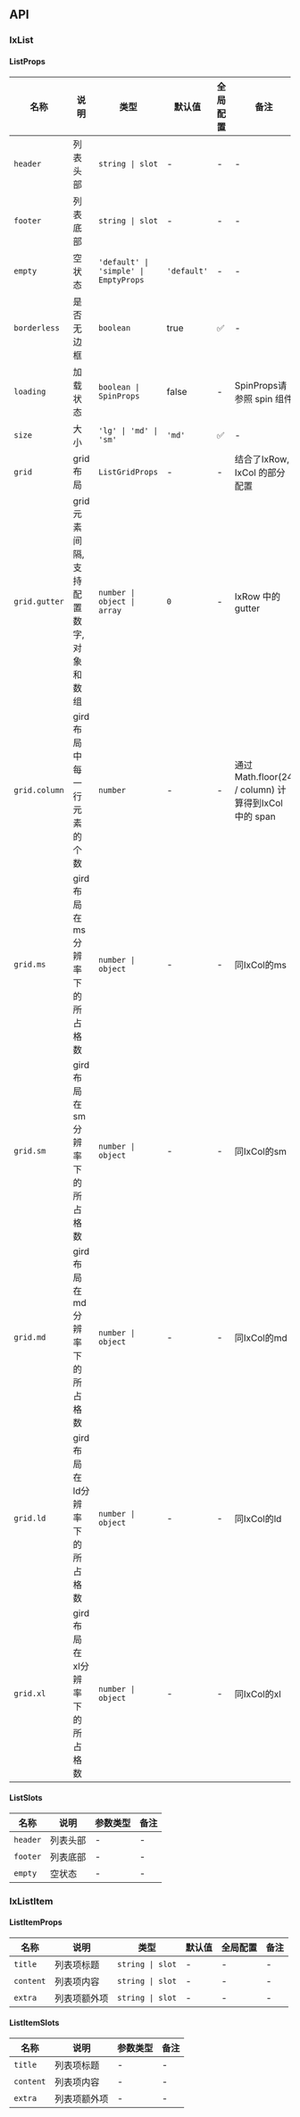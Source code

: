 ## API

### IxList

#### ListProps

| 名称 | 说明 | 类型  | 默认值 | 全局配置 | 备注 |
| --- | --- | --- | --- | --- | --- |
| `header` | 列表头部 | `string \| slot` | - | - | - |
| `footer` | 列表底部 | `string \| slot` | - | - | - |
| `empty` | 空状态 | `'default' \| 'simple' \| EmptyProps` | `'default'` | - | - |
| `borderless` | 是否无边框 | `boolean` | true | ✅ | - |
| `loading` | 加载状态 | `boolean \| SpinProps` | false | - | SpinProps请参照 spin 组件 |
| `size` | 大小 | `'lg' \| 'md' \| 'sm'` | `'md'` | ✅ | - |
| `grid` | grid 布局 | `ListGridProps` | - | - | 结合了IxRow, IxCol 的部分配置 |
| `grid.gutter` | grid 元素间隔, 支持配置数字, 对象和数组 | `number \| object \| array` | `0` | - | IxRow 中的 gutter |
| `grid.column` | gird 布局中每一行元素的个数 | `number` | - | - | 通过Math.floor(24 / column) 计算得到IxCol 中的 span |
| `grid.ms` | gird 布局在 ms分辨率下的所占格数 | `number \| object` | - | - | 同IxCol的ms |
| `grid.sm` | gird 布局在 sm分辨率下的所占格数 | `number \| object` | - | - | 同IxCol的sm |
| `grid.md` | gird 布局在 md分辨率下的所占格数 | `number \| object` | - | - | 同IxCol的md |
| `grid.ld` | gird 布局在 ld分辨率下的所占格数 | `number \| object` | - | - | 同IxCol的ld |
| `grid.xl` | gird 布局在 xl分辨率下的所占格数 | `number \| object` | - | - | 同IxCol的xl |

#### ListSlots

| 名称 | 说明 | 参数类型 | 备注 |
| --- | --- | --- | --- |
| `header` | 列表头部 | - | - |
| `footer` | 列表底部 | - | - |
| `empty` | 空状态 | - | - |

### IxListItem

#### ListItemProps

| 名称 | 说明 | 类型  | 默认值 | 全局配置 | 备注 |
| --- | --- | --- | --- | --- | --- |
| `title` | 列表项标题 | `string \| slot` | - | - | - |
| `content` | 列表项内容 | `string \| slot` | - | - | - |
| `extra` | 列表项额外项 | `string \| slot` | - | - | - |

#### ListItemSlots

| 名称 | 说明 | 参数类型 | 备注 |
| --- | --- | --- | --- |
| `title` | 列表项标题 | - | - |
| `content` | 列表项内容 | - | - |
| `extra` | 列表项额外项 | - | - |
